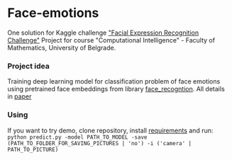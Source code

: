 # Face-emotions

One solution for Kaggle challenge ["Facial Expression Recognition Challenge"](https://www.kaggle.com/c/challenges-in-representation-learning-facial-expression-recognition-challenge)
Project for course "Computational Intelligence" - Faculty of Mathematics, University of Belgrade.

### Project idea
Training deep learning model for classification problem of face emotions using pretrained face embeddings from library [face_recogntion](https://pypi.org/project/face_recognition/). 
All details in [paper](https://github.com/DenisAlicic/Face-emotions/blob/master/paper/emotions_recognizer.pdf)

### Using
If you want to try demo, clone repository, install [requirements](https://github.com/DenisAlicic/Face-emotions/blob/master/requirements.txt) and run:
`python predict.py -model PATH_TO_MODEL -save (PATH_TO_FOLDER_FOR_SAVING_PICTURES | 'no') -i ('camera' | PATH_TO_PICTURE)`
